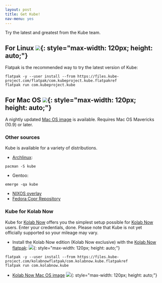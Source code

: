 ```yaml
---
layout: post
title: Get Kube!
nav-menu: yes
---
```


Try the latest and greatest from the Kube team.

## For Linux ![](http://cmollekopf.my.to:8010/badges/nightlyflatpak.svg){: style="max-width: 120px; height: auto;"}
Flatpak is the recommended way to try the latest version of Kube:
```
flatpak -y --user install --from https://files.kube-project.com/flatpak/com.kubeproject.kube.flatpakref
flatpak run com.kubeproject.kube
```

## For Mac OS ![](http://cmollekopf.my.to:8010/badges/osxbuild.svg){: style="max-width: 120px; height: auto;"}
A nightly updated [Mac OS image](https://files.kube-project.com/kube.dmg) is available. Requires Mac OS Mavericks (10.9) or later.

### Other sources
Kube is available for a variety of distributions.

* [Archlinux](https://www.archlinux.org/packages/community/x86_64/kube/):
```
pacman -S kube
```
* Gentoo:
```
emerge -qa kube
```
* [NIXOS overlay](https://github.com/cmollekopf/kube-nix.git)
* [Fedora Copr Repository](https://copr.fedorainfracloud.org/coprs/rajeeshknambiar/kube/)

### Kube for Kolab Now

Kube for [Kolab Now](https://kolabnow.com) offers you the simplest setup possible for [Kolab Now](https://kolabnow.com) users. Enter your credentials, done. Please note that Kube is not yet officially supported so your mileage may vary.

* Install the Kolab Now edition (Kolab Now exclusive) with the [Kolab Now flatpak](https://blogs.kolabnow.com/2017/09/27/kube-for-kolab-now): ![](http://cmollekopf.my.to:8010/badges/kolabnowflatpak.svg){: style="max-width: 120px; height: auto;"}
```
flatpak -y --user install --from https://files.kube-project.com/kolabnowflatpak/com.kolabnow.kube.flatpakref
flatpak run com.kolabnow.kube
```
* [Kolab Now Mac OS image](https://files.kube-project.com/kube-kolabnow.dmg) ![](http://cmollekopf.my.to:8010/badges/kolabnowosxbuild.svg){: style="max-width: 120px; height: auto;"}
